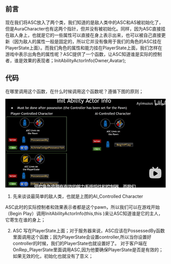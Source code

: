 ## 前言

现在我们将ASC放入了两个类，我们知道的是敌人类中的ASC和AS被初始化了，但是AuraCharacter也有这两个指针，但并没有被初始化。同样，因为ASC直接挂在敌人身上，也就是它的一些属性可以直接在身上表示出来，也可以被自己直接更新（因为敌人的属性一般是固定的，所以它并没有像用于我们的角色的ASC挂在PlayerState上面）。而我们角色的属性和能力挂在PlayerState上面，我们怎样在游戏中表示出角色的属性呢？ASC提供了一个函数，让ASC知道谁是实际的控制者，谁是效果的表现者；InitAbilityActorInfo(Owner,Avatar);

## 代码

在哪里调用这个函数，在什么时候调用这个函数呢？遵循下图的原则；

![1716808392838](image/InitActorAbilityInfo/1716808392838.png)

1. 先来谈谈最简单的敌人类，也就是上图的AI_Controlled Character

ASC此时的实际控制者和效果表示者都是这个pawn，所以我们可以在游戏开始（Begin Play）调用InitAbilityActorInfo(this,this	)来让ASC知道谁是它的主人，它寄生在谁的身上；

2. ASC 写在PlayerState上面；对于服务器来说，ASC应该在PossessedBy函数里面调用这个函数；因为PlayerState会设置controller,所以当你设置好controller的时候，我们的PlayerState也就设置好了。
   对于客户端在OnRep_PlayerState里面调用ASC,因为他要确保PlayerState是否是有效的；如果无效的化，初始化也就没有了意义；
